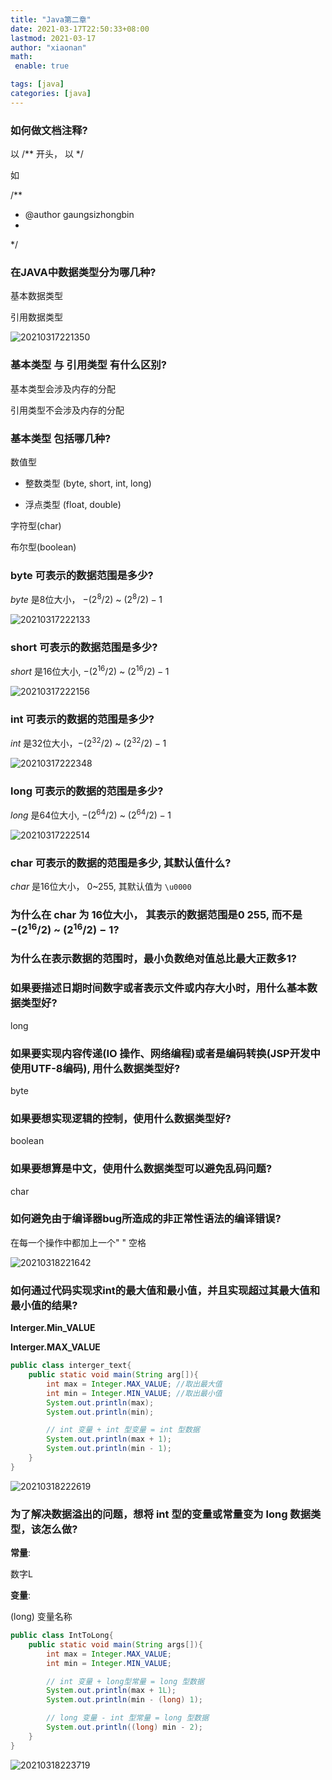 ```yaml
---
title: "Java第二章"
date: 2021-03-17T22:50:33+08:00
lastmod: 2021-03-17
author: "xiaonan"
math:
 enable: true

tags: [java]
categories: [java]
---
```


### 如何做文档注释?

以 /** 开头， 以 */

如

/**
 * @author gaungsizhongbin
 *
 */

### 在JAVA中数据类型分为哪几种?

基本数据类型

引用数据类型

![20210317221350](https://img.fengqigang.cn//img/20210317221350.png)

### **基本类型** 与 **引用类型** 有什么区别?

基本类型会涉及内存的分配

引用类型不会涉及内存的分配

### **基本类型** 包括哪几种?

数值型

- 整数类型 (byte, short, int, long)

- 浮点类型 (float, double)

字符型(char)

布尔型(boolean)

### **byte** 可表示的数据范围是多少?

*byte* 是8位大小， $- (2^8 / 2)$ ~ $(2^8 / 2) - 1$

![20210317222133](https://img.fengqigang.cn//img/20210317222133.png)

### **short** 可表示的数据范围是多少?

*short* 是16位大小, $- (2^{16} / 2)$ ~ $(2^{16} / 2) - 1$

![20210317222156](https://img.fengqigang.cn//img/20210317222156.png)

### **int** 可表示的数据的范围是多少?

*int* 是32位大小，$- (2^{32} / 2)$ ~ $(2^{32} / 2) - 1$

![20210317222348](https://img.fengqigang.cn//img/20210317222348.png)

### **long** 可表示的数据的范围是多少?

*long* 是64位大小, $- (2^{64} / 2)$ ~ $(2^{64} / 2) - 1$

![20210317222514](https://img.fengqigang.cn//img/20210317222514.png)

### **char** 可表示的数据的范围是多少, 其默认值什么?

*char* 是16位大小， 0~255, 其默认值为 `\u0000`

### 为什么在 **char** 为 16位大小， 其表示的数据范围是$0~255$, 而不是$- (2^{16} / 2)$ ~ $(2^{16} / 2) - 1$?


### 为什么在表示数据的范围时，最小负数绝对值总比最大正数多1?

### 如果要描述日期时间数字或者表示文件或内存大小时，用什么基本数据类型好?

long

### 如果要实现内容传递(IO 操作、网络编程)或者是编码转换(JSP开发中使用UTF-8编码), 用什么数据类型好?

byte

### 如果要想实现逻辑的控制，使用什么数据类型好?

boolean

### 如果要想算是中文，使用什么数据类型可以避免乱码问题?

char

### 如何避免由于编译器bug所造成的非正常性语法的编译错误?

在每一个操作中都加上一个" " 空格

![20210318221642](https://img.fengqigang.cn//img/20210318221642.png)

### 如何通过代码实现求int的最大值和最小值，并且实现超过其最大值和最小值的结果?

**Interger.Min_VALUE**

**Interger.MAX_VALUE**

```java
public class interger_text{
	public static void main(String arg[]){
		int max = Integer.MAX_VALUE; //取出最大值
		int min = Integer.MIN_VALUE; //取出最小值
		System.out.println(max);
		System.out.println(min);

		// int 变量 + int 型变量 = int 型数据
		System.out.println(max + 1);
		System.out.println(min - 1);
	}
}
```

![20210318222619](https://img.fengqigang.cn//img/20210318222619.png)

### 为了解决数据溢出的问题，想将 **int** 型的变量或常量变为 **long** 数据类型，该怎么做?

**常量**:

数字L

**变量**:

(long) 变量名称

```java
public class IntToLong{
	public static void main(String args[]){
		int max = Integer.MAX_VALUE;
		int min = Integer.MIN_VALUE;

		// int 变量 + long型常量 = long 型数据
		System.out.println(max + 1L);
		System.out.println(min - (long) 1);

		// long 变量 - int 型常量 = long 型数据
		System.out.println((long) min - 2);
	}
}
```

![20210318223719](https://img.fengqigang.cn//img/20210318223719.png)



